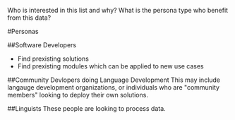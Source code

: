 Who is interested in this list and why? What is the persona type who benefit from this data?

#Personas

##Software Developers
* Find prexisting solutions
* Find prexisting modules which can be applied to new use cases

##Community Devlopers doing Language Development
This may include langauge development organizations, or individuals who are "community members" looking to deploy their own solutions.

##Linguists
These people are looking to process data.
